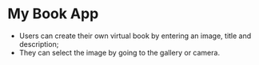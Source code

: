 # My Book App

- Users can create their own virtual book by entering an image, title and description;
- They can select the image by going to the gallery or camera.
